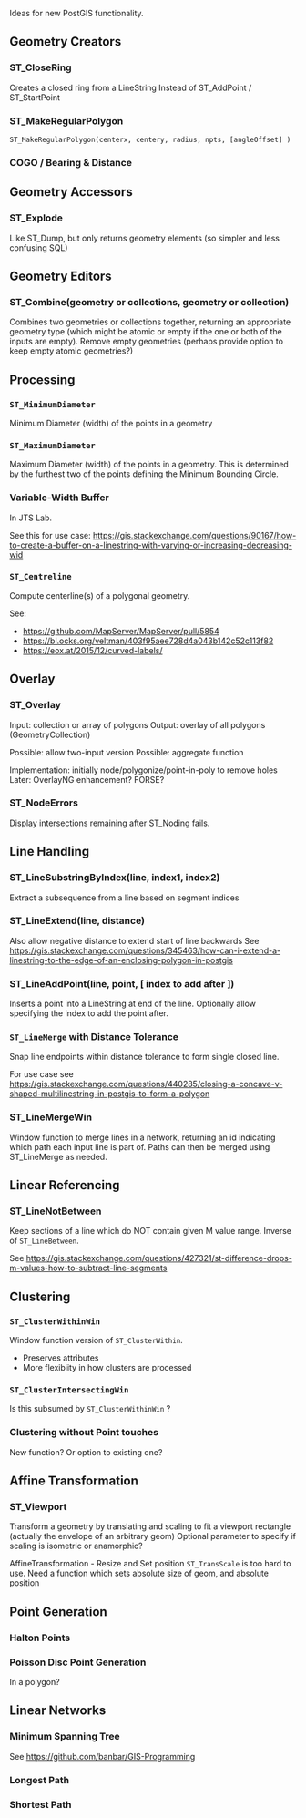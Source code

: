 Ideas for new PostGIS functionality.

## Geometry Creators

### ST_CloseRing
Creates a closed ring from a LineString
Instead of ST_AddPoint / ST_StartPoint

### ST_MakeRegularPolygon
`ST_MakeRegularPolygon(centerx, centery, radius, npts, [angleOffset] )`

### COGO / Bearing & Distance

## Geometry Accessors

### ST_Explode
Like ST_Dump, but only returns geometry elements (so simpler and less confusing SQL)

## Geometry Editors

### ST_Combine(geometry or collections, geometry or collection)
Combines two geometries or collections together, returning an appropriate geometry type (which might be atomic or empty if the one or both of the inputs are empty).
Remove empty geometries (perhaps provide option to keep empty atomic geometries?)

## Processing

### `ST_MinimumDiameter`

Minimum Diameter (width) of the points in a geometry

### `ST_MaximumDiameter`

Maximum Diameter (width) of the points in a geometry. 
This is determined by the furthest two of the points defining the Minimum Bounding Circle.

### Variable-Width Buffer
In JTS Lab.

See this for use case:
https://gis.stackexchange.com/questions/90167/how-to-create-a-buffer-on-a-linestring-with-varying-or-increasing-decreasing-wid

### `ST_Centreline`
Compute centerline(s) of a polygonal geometry.

See:
* <https://github.com/MapServer/MapServer/pull/5854>
* <https://bl.ocks.org/veltman/403f95aee728d4a043b142c52c113f82>
* <https://eox.at/2015/12/curved-labels/>

## Overlay

### ST_Overlay
Input: collection or array of polygons
Output: overlay of all polygons (GeometryCollection)

Possible: allow two-input version
Possible: aggregate function

Implementation: initially node/polygonize/point-in-poly to remove holes
Later: OverlayNG enhancement?  FORSE?

### ST_NodeErrors 
Display intersections remaining after ST_Noding fails.

## Line Handling

### ST_LineSubstringByIndex(line, index1, index2)
Extract a subsequence from a line based on segment indices

### ST_LineExtend(line, distance)
Also allow negative distance to extend start of line backwards
See https://gis.stackexchange.com/questions/345463/how-can-i-extend-a-linestring-to-the-edge-of-an-enclosing-polygon-in-postgis

### ST_LineAddPoint(line, point, [ index to add after ]) 
Inserts a point into a LineString at end of the line. Optionally allow specifying the index to add the point after.

### `ST_LineMerge` with Distance Tolerance

Snap line endpoints within distance tolerance to form single closed line.

For use case see <https://gis.stackexchange.com/questions/440285/closing-a-concave-v-shaped-multilinestring-in-postgis-to-form-a-polygon>

### ST_LineMergeWin 
Window function to merge lines in a network, returning an id indicating which path each input line is part of.  Paths can then be merged using ST_LineMerge as needed.


## Linear Referencing

### ST_LineNotBetween

Keep sections of a line which do NOT contain given M value range.
Inverse of `ST_LineBetween`.

See <https://gis.stackexchange.com/questions/427321/st-difference-drops-m-values-how-to-subtract-line-segments>

## Clustering

### `ST_ClusterWithinWin`
Window function version of `ST_ClusterWithin`.

* Preserves attributes
* More flexibiity in how clusters are processed

### `ST_ClusterIntersectingWin`
Is this subsumed by `ST_ClusterWithinWin` ?

### Clustering without Point touches
New function?  Or option to existing one?

## Affine Transformation

### ST_Viewport
Transform a geometry by translating and scaling to fit a viewport rectangle (actually the envelope of an arbitrary geom)
Optional parameter to specify if scaling is isometric or anamorphic?

AffineTransformation - Resize and Set position
`ST_TransScale` is too hard to use.  Need a function which sets absolute size of geom, and absolute position

## Point Generation
### Halton Points

### Poisson Disc Point Generation
In a polygon?

## Linear Networks

### Minimum Spanning Tree
See <https://github.com/banbar/GIS-Programming>

### Longest Path

### Shortest Path


